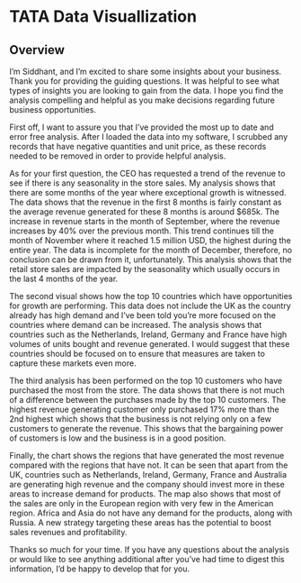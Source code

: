 # TATA Data Visuallization

## Overview

I’m Siddhant, and I’m excited to share some insights about your business. Thank you for
providing the guiding questions. It was helpful to see what types of insights you are looking to
gain from the data. I hope you find the analysis compelling and helpful as you make decisions
regarding future business opportunities.


First off, I want to assure you that I’ve provided the most up to date and error free analysis. After
I loaded the data into my software, I scrubbed any records that have negative quantities and
unit price, as these records needed to be removed in order to provide helpful analysis.


As for your first question, the CEO has requested a trend of the revenue to see if there is any
seasonality in the store sales. My analysis shows that there are some months of the year where
exceptional growth is witnessed. The data shows that the revenue in the first 8 months is fairly
constant as the average revenue generated for these 8 months is around $685k. The increase
in revenue starts in the month of September, where the revenue increases by 40% over the
previous month. This trend continues till the month of November where it reached 1.5 million
USD, the highest during the entire year. The data is incomplete for the month of December,
therefore, no conclusion can be drawn from it, unfortunately. This analysis shows that the retail
store sales are impacted by the seasonality which usually occurs in the last 4 months of the
year.


The second visual shows how the top 10 countries which have opportunities for growth are
performing. This data does not include the UK as the country already has high demand and I’ve
been told you’re more focused on the countries where demand can be increased. The analysis
shows that countries such as the Netherlands, Ireland, Germany and France have high volumes
of units bought and revenue generated. I would suggest that these countries should be focused
on to ensure that measures are taken to capture these markets even more.


The third analysis has been performed on the top 10 customers who have purchased the most
from the store. The data shows that there is not much of a difference between the purchases
made by the top 10 customers. The highest revenue generating customer only purchased 17%
more than the 2nd highest which shows that the business is not relying only on a few customers
to generate the revenue. This shows that the bargaining power of customers is low and the
business is in a good position.


Finally, the chart shows the regions that have generated the most revenue compared with
the regions that have not. It can be seen that apart from the UK, countries such as Netherlands,
Ireland, Germany, France and Australia are generating high revenue and the company should
invest more in these areas to increase demand for products. The map also shows that most of
the sales are only in the European region with very few in the American region. Africa and Asia
do not have any demand for the products, along with Russia. A new strategy targeting these
areas has the potential to boost sales revenues and profitability.


Thanks so much for your time. If you have any questions about the analysis or would like to see
anything additional after you’ve had time to digest this information, I’d be happy to develop that
for you.
